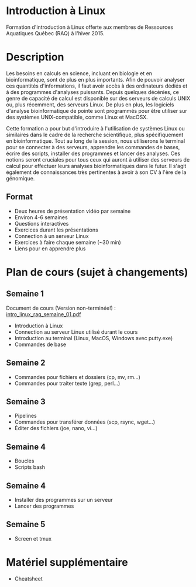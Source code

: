 # Introduction à Linux
Formation d'introduction à Linux offerte aux membres de Ressources Aquatiques
Québec (RAQ) à l'hiver 2015.

# Description
Les besoins en calculs en science, incluant en biologie et en bioinformatique,
sont de plus en plus importants. Afin de pouvoir analyser ces quantités
d'informations, il faut avoir accès à des ordinateurs dédiés et à des
programmes d'analyses puissants. Depuis quelques décénies, ce genre de capacité
de calcul est disponible sur des serveurs de calculs UNIX ou, plus récemment,
des serveurs Linux. De plus en plus, les logiciels d'analyse bioinformatique de
pointe sont programmés pour être utiliser sur des systèmes UNIX-compatible,
comme Linux et MacOSX.

Cette formation a pour but d'introduire à l'utilisation de systèmes Linux ou
similaires dans le cadre de la recherche scientifique, plus spécifiquement en
bioinformatique. Tout au long de la session, nous utiliserons le terminal pour
se connecter à des serveurs, apprendre les commandes de bases, écrire des
scripts, installer des programmes et lancer des analyses. Ces notions seront
cruciales pour tous ceux qui auront à utiliser des serveurs de calcul pour
effectuer leurs analyses bioinformatiques dans le futur. Il s'agit également de
connaissances très pertinentes à avoir à son CV à l'ère de la génomique.

## Format
- Deux heures de présentation vidéo par semaine
- Environ 4-6 semaines
- Questions interactives
- Exercices durant les présentations
- Connection à un serveur Linux
- Exercices à faire chaque semaine (~30 min)
- Liens pour en apprendre plus

# Plan de cours (sujet à changements)

## Semaine 1
Document de cours (Version non-terminée!) : [intro_linux_raq_semaine_01.pdf](https://github.com/enormandeau/intro_linux_raq/blob/master/02_cours/cours_01/intro_linux_raq_semaine_01.pdf?raw=true)
- Introduction à Linux
- Connection au serveur Linux utilisé durant le cours
- Introduction au terminal (Linux, MacOS, Windows avec putty.exe)
- Commandes de base

## Semaine 2
- Commandes pour fichiers et dossiers (cp, mv, rm...)
- Commandes pour traiter texte (grep, perl...)

## Semaine 3
- Pipelines
- Commandes pour transférer données (scp, rsync, wget...)
- Éditer des fichiers (joe, nano, vi...)

## Semaine 4
- Boucles
- Scripts bash

## Semaine 4
- Installer des programmes sur un serveur
- Lancer des programmes

## Semaine 5
- Screen et tmux

# Matériel supplémentaire
- Cheatsheet

